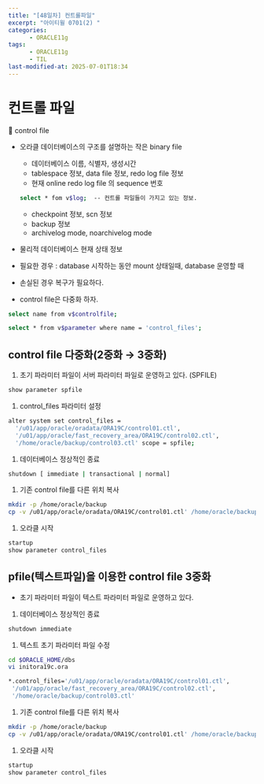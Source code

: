 ```yaml
---
title: "[48일차] 컨트롤파일"
excerpt: "아이티윌 0701(2) "
categories:
      - ORACLE11g
tags:
      - ORACLE11g
      - TIL
last-modified-at: 2025-07-01T18:34
---
```


# 컨트롤 파일

📍 control file

- 오라클 데이터베이스의 구조를 설명하는 작은 binary file
    - 데이터베이스 이름, 식별자, 생성시간
    - tablespace 정보, data file 정보, redo log file 정보
    - 현재 online redo log file 의 sequence 번호
    
    ```bash
    select * fom v$log;  -- 컨트롤 파일들이 가지고 있는 정보.
    ```
    
    - checkpoint 정보, scn 정보
    - backup 정보
    - archivelog mode, noarchivelog mode
- 물리적 데이터베이스 현재 상태 정보
- 필요한 경우 : database 시작하는 동안 mount 상태일때, database 운영할 때
- 손실된 경우 복구가 필요하다.
- control file은 다중화 하자.

```bash
select name from v$controlfile;
```

```bash
select * from v$parameter where name = 'control_files';
```

## control file 다중화(2중화 → 3중화)

1. 초기 파라미터 파일이 서버 파라미터 파일로 운영하고 있다. (SPFILE)

```bash
show parameter spfile
```

1. control_files 파라미터 설정

```bash
alter system set control_files =
  '/u01/app/oracle/oradata/ORA19C/control01.ctl',
  '/u01/app/oracle/fast_recovery_area/ORA19C/control02.ctl',
  '/home/oracle/backup/control03.ctl' scope = spfile;
```

1. 데이터베이스 정상적인 종료

```bash
shutdown [ immediate | transactional | normal]
```

1. 기존 control file를 다른 위치 복사 

```bash
mkdir -p /home/oracle/backup
cp -v /u01/app/oracle/oradata/ORA19C/control01.ctl' /home/oracle/backup/control03.ctl
```

1. 오라클 시작

```bash
startup
show parameter control_files
```

## pfile(텍스트파일)을 이용한 control file 3중화

- 초기 파라미터 파일이 텍스트 파라미터 파일로 운영하고 있다.
1. 데이터베이스 정상적인 종료

```bash
shutdown immediate
```

1. 텍스트 초기 파라미터 파일 수정

```bash
cd $ORACLE_HOME/dbs
vi initora19c.ora

*.control_files='/u01/app/oracle/oradata/ORA19C/control01.ctl',
 '/u01/app/oracle/fast_recovery_area/ORA19C/control02.ctl',
 '/home/oracle/backup/control03.ctl'
```

1. 기존 control file를 다른 위치 복사 

```bash
mkdir -p /home/oracle/backup
cp -v /u01/app/oracle/oradata/ORA19C/control01.ctl' /home/oracle/backup/control03.ctl
```

1. 오라클 시작

```bash
startup
show parameter control_files
```